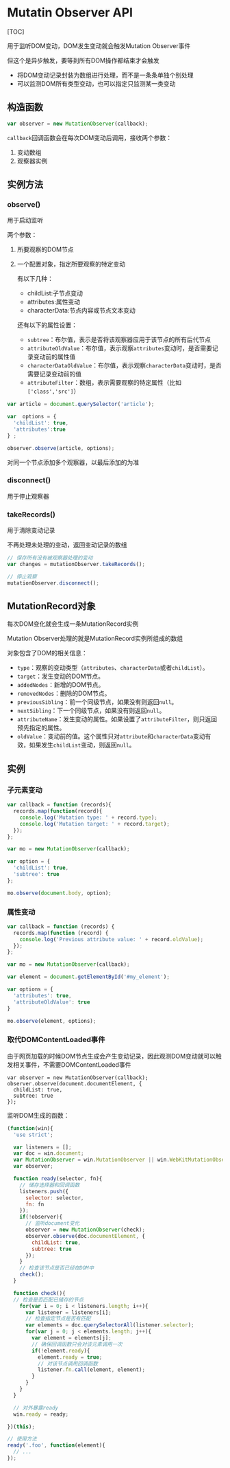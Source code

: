 # Mutatin Observer API

[TOC]

用于监听DOM变动，DOM发生变动就会触发Mutation Observer事件

但这个是异步触发，要等到所有DOM操作都结束才会触发

+ 将DOM变动记录封装为数组进行处理，而不是一条条单独个别处理
+ 可以监测DOM所有类型变动，也可以指定只监测某一类变动

## 构造函数

```javascript
var observer = new MutationObserver(callback);
```

`callback`回调函数会在每次DOM变动后调用，接收两个参数：

1. 变动数组
2. 观察器实例

## 实例方法

### observe()

用于启动监听

两个参数：

1. 所要观察的DOM节点

2. 一个配置对象，指定所要观察的特定变动

   有以下几种：

   + childList:子节点变动
   + attributes:属性变动
   + characterData:节点内容或节点文本变动

   还有以下的属性设置：

   - `subtree`：布尔值，表示是否将该观察器应用于该节点的所有后代节点
   - `attributeOldValue`：布尔值，表示观察`attributes`变动时，是否需要记录变动前的属性值
   - `characterDataOldValue`：布尔值，表示观察`characterData`变动时，是否需要记录变动前的值
   - `attributeFilter`：数组，表示需要观察的特定属性（比如`['class','src']`）

```javascript
var article = document.querySelector('article');

var  options = {
  'childList': true,
  'attributes':true
} ;

observer.observe(article, options);
```

对同一个节点添加多个观察器，以最后添加的为准

### disconnect()

用于停止观察器

### takeRecords()

用于清除变动记录

不再处理未处理的变动，返回变动记录的数组

```javascript
// 保存所有没有被观察器处理的变动
var changes = mutationObserver.takeRecords();

// 停止观察
mutationObserver.disconnect();
```

## MutationRecord对象

每次DOM变化就会生成一条MutationRecord实例

Mutation Observer处理的就是MutationRecord实例所组成的数组

对象包含了DOM的相关信息：

- `type`：观察的变动类型（`attributes`、`characterData`或者`childList`）。
- `target`：发生变动的DOM节点。
- `addedNodes`：新增的DOM节点。
- `removedNodes`：删除的DOM节点。
- `previousSibling`：前一个同级节点，如果没有则返回`null`。
- `nextSibling`：下一个同级节点，如果没有则返回`null`。
- `attributeName`：发生变动的属性。如果设置了`attributeFilter`，则只返回预先指定的属性。
- `oldValue`：变动前的值。这个属性只对`attribute`和`characterData`变动有效，如果发生`childList`变动，则返回`null`。

## 实例

### 子元素变动

```javascript
var callback = function (records){
  records.map(function(record){
    console.log('Mutation type: ' + record.type);
    console.log('Mutation target: ' + record.target);
  });
};

var mo = new MutationObserver(callback);

var option = {
  'childList': true,
  'subtree': true
};

mo.observe(document.body, option);
```



### 属性变动

```javascript
var callback = function (records) {
  records.map(function (record) {
    console.log('Previous attribute value: ' + record.oldValue);
  });
};

var mo = new MutationObserver(callback);

var element = document.getElementById('#my_element');

var options = {
  'attributes': true,
  'attributeOldValue': true
}

mo.observe(element, options);
```

### 取代DOMContentLoaded事件

由于网页加载的时候DOM节点生成会产生变动记录，因此观测DOM变动就可以触发相关事件，不需要DOMContentLoaded事件

```
var observer = new MutationObserver(callback);
observer.observe(document.documentElement, {
  childList: true,
  subtree: true
});
```

监听DOM生成的函数：

```javascript
(function(win){
  'use strict';

  var listeners = [];
  var doc = win.document;
  var MutationObserver = win.MutationObserver || win.WebKitMutationObserver;
  var observer;

  function ready(selector, fn){
    // 储存选择器和回调函数
    listeners.push({
      selector: selector,
      fn: fn
    });
    if(!observer){
      // 监听document变化
      observer = new MutationObserver(check);
      observer.observe(doc.documentElement, {
        childList: true,
        subtree: true
      });
    }
    // 检查该节点是否已经在DOM中
    check();
  }

  function check(){
  // 检查是否匹配已储存的节点
    for(var i = 0; i < listeners.length; i++){
      var listener = listeners[i];
      // 检查指定节点是否有匹配
      var elements = doc.querySelectorAll(listener.selector);
      for(var j = 0; j < elements.length; j++){
        var element = elements[j];
        // 确保回调函数只会对该元素调用一次
        if(!element.ready){
          element.ready = true;
          // 对该节点调用回调函数
          listener.fn.call(element, element);
        }
      }
    }
  }

  // 对外暴露ready
  win.ready = ready;

})(this);

// 使用方法
ready('.foo', function(element){
  // ...
});
```













